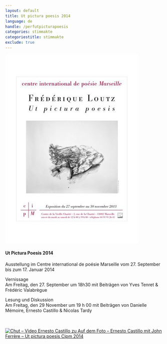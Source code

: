 ```yaml
---
layout: default
title: Ut pictura poesis 2014
language: de
handle: /perfutpicturapoesis
categories: stimmakte
categoriestitle: stimmakte
exclude: true
---
```


<a rel="lightbox" data-lightbox="example-1" href="/images/ut_poesis-Pictura_affiche_loutz.jpg" title="Ut pictura poesis"><img src="/images/ut_poesis-Pictura_affiche_loutz.jpg" alt="Ut pictura poesis" class="img-left"></a>
#### Ut Pictura Poesis 2014
Ausstellung im Centre international de poésie Marseille vom 27. September bis zum 17. Januar 2014  
  
Vernissage  
Am Freitag, den 27. September um 18h30 mit Beiträgen von Yves Tenret & Frédéric Valabrègue  

Lesung und Diskussion  
Am Freitag, den 29 November um 19 h 00 mit Beiträgen von Danielle Mémoire, Ernesto Castillo & Nicolas Tardy  
  
<br style="clear:both" />
<br style="clear:both" />
<a rel="lightbox" data-lightbox="example-1" href="/images/Chut-vidéo-Ernesto-Castillo-et-Sur-la-photo-bande-sonore-Ernesto-Castillo-et-John-Ferrère-Cipm-2013.jpg" title="Chut – Video Ernesto Castillo zu Auf dem Foto – Ernesto Castillo mit John Ferrère – Ut pictura poesis Cipm 2014"><img src="/images/Chut-vidéo-Ernesto-Castillo-et-Sur-la-photo-bande-sonore-Ernesto-Castillo-et-John-Ferrère-Cipm-2013.jpg" alt="Chut – Video Ernesto Castillo zu Auf dem Foto – Ernesto Castillo mit John Ferrère – Ut pictura poesis Cipm 2014" class="img-full"></a>
<br style="clear:both" />
<br style="clear:both" />
